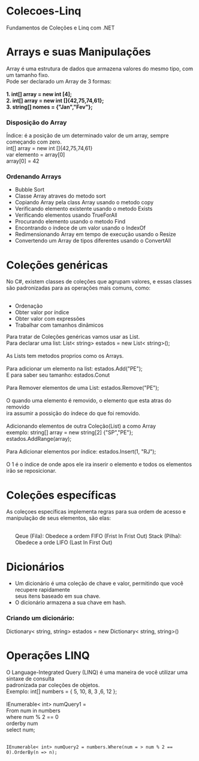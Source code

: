 # Colecoes-Linq
Fundamentos de Coleções e Linq com .NET

## 

# Arrays e suas Manipulações

<p>
    Array é uma estrutura de dados que armazena valores do mesmo tipo, com um tamanho fixo. <br>
    Pode ser declarado um Array de 3 formas: <br> <br>
    <strong>1. int[] array = new int [4];</strong> <br>
    <strong>2. int[] array = new int []{42,75,74,61};</strong><br>
    <strong>3. string[] nomes = {"Jan","Fev"};</strong> <br>
</p>
<h3>Disposição do Array</h3>

<p>
    Índice: é a posição de um determinado valor de um array, sempre começando com zero. <br>
    int[] array = new int []{42,75,74,61} <br>
    var elemento = array[0] <br>
    array[0] = 42 <br>
</p>

<h3>Ordenando Arrays</h3>
<ul>
    <li>Bubble Sort</li>
    <li>Classe Array atraves do metodo sort</li>
    <li>Copiando Array pela class Array usando o metodo copy</li>
    <li>Verificando elemento existente usando o metodo Exists</li>
    <li>Verificando elementos usando TrueForAll</li>
    <li>Procurando elemento usando o metodo Find</li>
    <li>Encontrando o índece de um valor usando o IndexOf</li>
    <li>Redimensionando Array em tempo de execução usando o Resize</li>
    <li>Convertendo um Array de tipos diferentes usando o ConvertAll</li>
</ul>

## 

# Coleções genéricas
<p>
    No C#, existem classes de coleções que agrupam valores, e essas classes <br>
    são padronizadas para as operações mais comuns, como: <br><br>
</p>

<ul>
    <li>Ordenação</li>
    <li>Obter valor por índice</li>
    <li>Obter valor com expressões</li>
    <li>Trabalhar com tamanhos dinãmicos</li>
</ul>

<p>
    Para tratar de Coleções genéricas vamos usar as List. <br>
    Para declarar uma list: List< string> estados = new List< string>(); <br><br>
    As Lists tem metodos proprios como os Arrays. <br><br>
    Para adicionar um elemento na list: estados.Add("PE"); <br>
    E para saber seu tamanho: estados.Conut <br><br>
    Para Remover elementos de uma List: estados.Remove("PE"); <br> <br>
    O quando uma elemento é removido, o elemento que esta atras do removido <br>
    ira assumir a possição do índece do que foi removido. <br><br>
    Adicionando elementos de outra Coleção(List) a como Array <br>
    exemplo: string[] array = new string[2] {"SP","PE"}; <br>
    estados.AddRange(array); <br><br>
    Para Adicionar elementos por índice: estados.Insert(1, "RJ"); <br><br>
    O 1 é o índice de onde apos ele ira inserir o elemento e todos os elementos irão se reposicionar.
</p>

##

# Coleções específicas

<p>
    As coleçoes específicas implementa regras para sua ordem de acesso e manipulação de seus elementos, são elas: <br><br>
    <ul>
        <il>Qeue (Fila): Obedece a ordem FIFO (Frist In Frist Out)</il>
        <il>Stack (Pilha): Obedece a orde LIFO (Last In First Out)</il>
    </ul>
</p>

##

# Dicionários
<p>
    <ul>
        <li>Um dicionário é uma coleção de chave e valor, permitindo que você recupere rapidamente <br>seus itens baseado em sua chave.</li>
        <li>O dicionário armazena a sua chave em hash.</li>
    </ul>
</p>
<h3>Criando um dicionário:</h3>
<p>
    Dictionary< string, string> estados = new Dictionary< string, string>()
</p>

##

# Operações LINQ
<p>
    O Language-Integrated Query (LINQ) é uma maneira de você utilizar uma sintaxe de consulta <br>padronizada par coleções de objetos.
    <br>
    Exemplo: int[] numbers = { 5, 10, 8, 3 ,6, 12 }; <br><br>
    IEnumerable< int> numQuery1 = <br>
    From num in numbers <br>
    where num % 2 == 0 <br>
    orderby num <br>
    select num; <br><br>

    IEnumerable< int> numQuery2 = numbers.Where(num = > num % 2 == 0).OrderBy(n => n);
</p>
